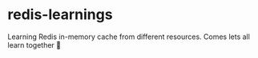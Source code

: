 # redis-learnings
Learning Redis in-memory cache from different resources. Comes lets all learn together 💃
